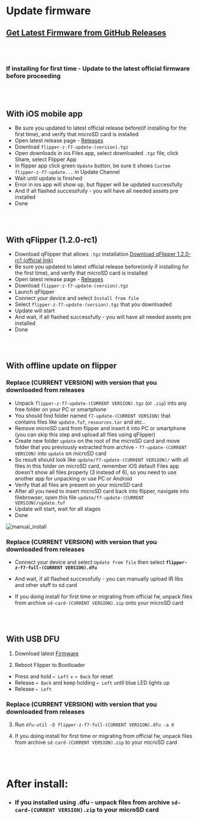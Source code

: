 
# Update firmware

## [Get Latest Firmware from GitHub Releases](https://github.com/RogueMaster/flipperzero-firmware-wPlugins/releases)

<br>
<br>

### **If installing for first time - Update to the latest official firmware before proceeding**

<br>
<br>

## With iOS mobile app

- Be sure you updated to latest official release before(if installing for the first time), and verify that microSD card is installed
- Open latest release page - [Releases](https://github.com/RogueMaster/flipperzero-firmware/releases/latest)
- Download `flipper-z-f7-update-(version).tgz`
- Open downloads in ios Files app, select downloaded `.tgz` file, click Share, select Flipper App
- In flipper app click green `Update` button, be sure it shows `Custom flipper-z-f7-update...` in Update Channel
- Wait until update is finished 
- Error in ios app will show up, but flipper will be updated successfully
- And if all flashed successfully - you will have all needed assets pre installed
- Done

<br>
<br>

## With qFlipper (1.2.0-rc1)

- Download qFlipper that allows `.tgz` installation [Download qFlipper 1.2.0-rc1 (official link)](https://update.flipperzero.one/builds/qFlipper/1.2.0-rc1/)
- Be sure you updated to latest official release before(only if installing for the first time), and verify that microSD card is installed
- Open latest release page - [Releases](https://github.com/Eng1n33r/flipperzero-firmware/releases/latest)
- Download `flipper-z-f7-update-(version).tgz`
- Launch qFlipper
- Connect your device and select `Install from file`
- Select `flipper-z-f7-update-(version).tgz` that you downloaded
- Update will start
- And wait, if all flashed successfully - you will have all needed assets pre installed
- Done


<br>
<br>

## With offline update on flipper

### **Replace (CURRENT VERSION) with version that you downloaded from releases**
- Unpack `flipper-z-f7-update-(CURRENT VERSION).tgz` (or `.zip`) into any free folder on your PC or smartphone
- You should find folder named `f7-update-(CURRENT VERSION)` that contains files like `update.fuf`, `resources.tar` and etc..
- Remove microSD card from flipper and insert it into PC or smartphone (you can skip this step and upload all files using qFlipper)
- Create new folder `update` on the root of the microSD card and move folder that you previously extracted from archive - `f7-update-(CURRENT VERSION)` into `update` on microSD card
- So result should look like `update/f7-update-(CURRENT VERSION)/` with all files in this folder on microSD card, remember iOS default Files app doesn't show all files properly (3 instead of 6), so you need to use another app for unpacking or use PC or Android
- Verify that all files are present on your microSD card
- After all you need to insert microSD card back into flipper, navigate into filebrowser, open this file 
`update/f7-update-(CURRENT VERSION)/update.fuf`
- Update will start, wait for all stages
- Done

![manual_install](https://user-images.githubusercontent.com/10697207/190832689-8fb50d97-2820-4501-b8b7-d8e87a235d45.gif)

### **Replace (CURRENT VERSION) with version that you downloaded from releases**
- Connect your device and select `Update from file`
then select **`flipper-z-f7-full-(CURRENT VERSION).dfu`**

- And wait, if all flashed successfully - you can manually upload IR libs and other stuff to sd card

- If you doing install for first time or migrating from official fw, unpack files from archive `sd-card-(CURRENT VERSION).zip` onto your microSD card


<br>
<br>

## With USB DFU 

1. Download latest [Firmware](https://github.com/RogueMaster/flipperzero-firmware-wPlugins/releases)

2. Reboot Flipper to Bootloader
 - Press and hold `← Left` + `↩ Back` for reset 
 - Release `↩ Back` and keep holding `← Left` until blue LED lights up
 - Release `← Left`

### **Replace (CURRENT VERSION) with version that you downloaded from releases**
3. Run `dfu-util -D flipper-z-f7-full-(CURRENT VERSION).dfu -a 0`

4. If you doing install for first time or migrating from official fw, unpack files from archive `sd-card-(CURRENT VERSION).zip` to your microSD card

<br>
<br>

# After install:
- ### If you installed using .dfu - unpack files from archive `sd-card-(CURRENT VERSION).zip` to your microSD card
<br>

